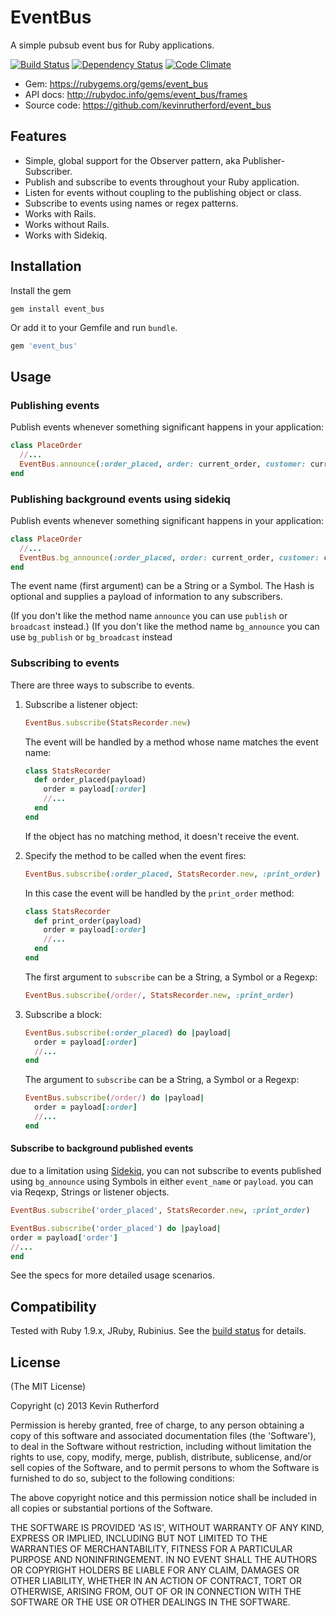 # EventBus

A simple pubsub event bus for Ruby applications.

[![Build Status](https://travis-ci.org/kevinrutherford/event_bus.png)](https://travis-ci.org/kevinrutherford/event_bus)
[![Dependency
Status](https://gemnasium.com/kevinrutherford/event_bus.png)](https://gemnasium.com/kevinrutherford/event_bus)
[![Code
Climate](https://codeclimate.com/github/kevinrutherford/event_bus.png)](https://codeclimate.com/github/kevinrutherford/event_bus)

* Gem: <https://rubygems.org/gems/event_bus>
* API docs: <http://rubydoc.info/gems/event_bus/frames>
* Source code: <https://github.com/kevinrutherford/event_bus>

## Features

* Simple, global support for the Observer pattern, aka Publisher-Subscriber.
* Publish and subscribe to events throughout your Ruby application.
* Listen for events without coupling to the publishing object or class.
* Subscribe to events using names or regex patterns.
* Works with Rails.
* Works without Rails.
* Works with Sidekiq.

## Installation

Install the gem

```
gem install event_bus
```

Or add it to your Gemfile and run `bundle`.

``` ruby
gem 'event_bus'
```

## Usage

### Publishing events

Publish events whenever something significant happens in your application:

```ruby
class PlaceOrder
  //...
  EventBus.announce(:order_placed, order: current_order, customer: current_user)
end
```

### Publishing background events using sidekiq

Publish events whenever something significant happens in your application:

```ruby
class PlaceOrder
  //...
  EventBus.bg_announce(:order_placed, order: current_order, customer: current_user)
end
```

The event name (first argument) can be a String or a Symbol.
The Hash is optional and supplies a payload of information to any subscribers.

(If you don't like the method name `announce` you can use `publish` or
`broadcast` instead.)
(If you don't like the method name `bg_announce` you can use `bg_publish` or
`bg_broadcast` instead

### Subscribing to events

There are three ways to subscribe to events.

1. Subscribe a listener object:

    ```ruby
    EventBus.subscribe(StatsRecorder.new)
    ```

    The event will be handled by a method whose name matches the event name:

    ```ruby
    class StatsRecorder
      def order_placed(payload)
        order = payload[:order]
        //...
      end
    end
    ```

    If the object has no matching method, it doesn't receive the event.

2. Specify the method to be called when the event fires:

    ```ruby
    EventBus.subscribe(:order_placed, StatsRecorder.new, :print_order)
    ```

    In this case the event will be handled by the `print_order` method:

    ```ruby
    class StatsRecorder
      def print_order(payload)
        order = payload[:order]
        //...
      end
    end
    ```

    The first argument to `subscribe` can be a String,
    a Symbol or a Regexp:

    ```ruby
    EventBus.subscribe(/order/, StatsRecorder.new, :print_order)
    ```

3. Subscribe a block:

    ```ruby
    EventBus.subscribe(:order_placed) do |payload|
      order = payload[:order]
      //...
    end
    ```

    The argument to `subscribe` can be a String, a Symbol or a Regexp:

    ```ruby
    EventBus.subscribe(/order/) do |payload|
      order = payload[:order]
      //...
    end
    ```

#### Subscribe to background published events

due to a limitation using [Sidekiq](https://github.com/mperham/sidekiq),
you can not subscribe to events published using `bg_announce` using Symbols in either `event_name` or `payload`.
you can via Reqexp, Strings or listener objects.


```ruby
EventBus.subscribe('order_placed', StatsRecorder.new, :print_order)
```

```ruby
EventBus.subscribe('order_placed') do |payload|
order = payload['order']
//...
end
```

See the specs for more detailed usage scenarios.

## Compatibility

Tested with Ruby 1.9.x, JRuby, Rubinius.
See the [build status](https://travis-ci.org/kevinrutherford/event_bus)
for details.

## License

(The MIT License)

Copyright (c) 2013 Kevin Rutherford

Permission is hereby granted, free of charge, to any person obtaining a copy of
this software and associated documentation files (the 'Software'), to deal in
the Software without restriction, including without limitation the rights to
use, copy, modify, merge, publish, distribute, sublicense, and/or sell copies
of the Software, and to permit persons to whom the Software is furnished to do
so, subject to the following conditions:

The above copyright notice and this permission notice shall be included in all
copies or substantial portions of the Software.

THE SOFTWARE IS PROVIDED 'AS IS', WITHOUT WARRANTY OF ANY KIND, EXPRESS OR
IMPLIED, INCLUDING BUT NOT LIMITED TO THE WARRANTIES OF MERCHANTABILITY,
FITNESS FOR A PARTICULAR PURPOSE AND NONINFRINGEMENT.  IN NO EVENT SHALL THE
AUTHORS OR COPYRIGHT HOLDERS BE LIABLE FOR ANY CLAIM, DAMAGES OR OTHER
LIABILITY, WHETHER IN AN ACTION OF CONTRACT, TORT OR OTHERWISE, ARISING FROM,
OUT OF OR IN CONNECTION WITH THE SOFTWARE OR THE USE OR OTHER DEALINGS IN THE
SOFTWARE.

